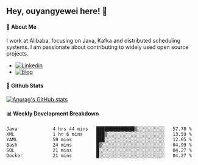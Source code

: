 ## Hey, ouyangyewei here! :wave:

#### :rocket: About Me
I work at Alibaba, focusing on Java, Kafka and distributed scheduling systems. I am passionate about contributing to widely used open source projects.

- [![Linkedin](https://img.shields.io/badge/LinkedIn-ouyangyewei-blue)](https://www.linkedin.com/in/ouyangyewei/)
- [![Blog](https://img.shields.io/badge/Blog-yeweiouyang-orange)](https://blog.csdn.net/yeweiouyang)

#### :star2: Github Stats
[![Anurag's GitHub stats](https://github-readme-stats.vercel.app/api?username=ouyangyewei&show_icons=true&cache_seconds=3600&theme=tokyonight)](https://github.com/anuraghazra/github-readme-stats)

#### :bar_chart: Weekly Development Breakdown
<!--START_SECTION:waka-->

```text
Java             4 hrs 44 mins   ██████████████▒░░░░░░░░░░   57.70 %
XML              1 hr 6 mins     ███▒░░░░░░░░░░░░░░░░░░░░░   13.59 %
YAML             59 mins         ███░░░░░░░░░░░░░░░░░░░░░░   12.05 %
Bash             24 mins         █▒░░░░░░░░░░░░░░░░░░░░░░░   04.99 %
SQL              21 mins         █░░░░░░░░░░░░░░░░░░░░░░░░   04.27 %
Docker           21 mins         █░░░░░░░░░░░░░░░░░░░░░░░░   04.27 %
```

<!--END_SECTION:waka-->
